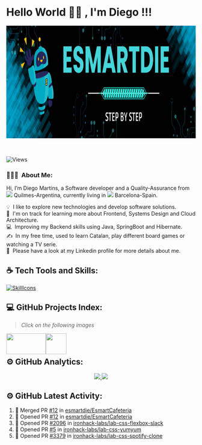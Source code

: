 # Hello World 👋👋 , I'm Diego !!! 


<p align="center">
  <img src="https://github.com/esmartdie/Multimedia/blob/main/IMAGES/MultimediaReadme/HelloVisitors.gif"  height="300px" width="900px" />
</p>

</br>

![Views](https://github-views.deno.dev/api/badge/esmartdie?label=Profile+visitors&style=classic&labelColor=orange)


### 👨🏻‍💻 &nbsp;About Me:

Hi, I’m Diego Martins, a Software developer and a Quality-Assurance from <img src="https://cdn.icon-icons.com/icons2/107/PNG/512/argentina_18266.png" width="13"/> Quilmes-Argentina, currently living in <img src="https://cdn.icon-icons.com/icons2/1531/PNG/512/3253482-flag-spain-icon_106784.png" width="13"/> Barcelona-Spain.

 💡 &nbsp;I like to explore new technologies and develop software solutions.\
 🌱 &nbsp;I'm on track for learning more about Frontend, Systems Design and Cloud Architecture.\
 💻 &nbsp;Improving my Backend skills using Java, SpringBoot and Hibernate.\
 ✍️  &nbsp;In my free time, used to learn Catalan, play different board games or watching a TV serie.\
 📄 &nbsp;Please have a look at my Linkedin profile for more details about me. 


## ☕ Tech Tools and Skills:

[![SkillIcons](https://skillicons.dev/icons?i=js,html,css,java,spring,py,cs,git,github,idea,mongodb,mysql,postgres,docker,postman,selenium,notion&perline=6 )](https://skillicons.dev)<br/>


## 💻 GitHub Projects Index:

> *Click on the following images*  

<p align="left">
   <a href="https://github.com/esmartdie/PowerBIProjects" target="blank">
    <img align="left" src="https://1000logos.net/wp-content/uploads/2022/08/Microsoft-Power-BI-Logo.png"  height="55px" width="105px" />
  </a>
</p>

<p align="left">
   <a href="https://github.com/esmartdie/JavaProyects" target="blank">
    <img align="left" src="https://skillicons.dev/icons?i=java&theme=light"  height="55px" width="55px" />
  </a>
</p>


 <br>
 <br>
 
## ⚙️  GitHub Analytics:

<p align="center">
<a href="https://github.com/esmartdie">
  <img height="160em" src="https://github-readme-stats-eight-theta.vercel.app/api?username=esmartdie&show_icons=true&theme=prussian&include_all_commits=true&count_private=true"/>
  <img height="160em" src="https://github-readme-stats-eight-theta.vercel.app/api/top-langs/?username=esmartdie&layout=compact&langs_count=8&theme=prussian"/>
</a>
</p>

## ⚙️  GitHub Latest Activity: 

<!--START_SECTION:activity-->
1. 🎉 Merged PR [#12](https://github.com/esmartdie/EsmartCafeteria/pull/12) in [esmartdie/EsmartCafeteria](https://github.com/esmartdie/EsmartCafeteria)
2. 💪 Opened PR [#12](https://github.com/esmartdie/EsmartCafeteria/pull/12) in [esmartdie/EsmartCafeteria](https://github.com/esmartdie/EsmartCafeteria)
3. 💪 Opened PR [#2096](https://github.com/ironhack-labs/lab-css-flexbox-slack/pull/2096) in [ironhack-labs/lab-css-flexbox-slack](https://github.com/ironhack-labs/lab-css-flexbox-slack)
4. 💪 Opened PR [#5](https://github.com/ironhack-labs/lab-css-yumyum/pull/5) in [ironhack-labs/lab-css-yumyum](https://github.com/ironhack-labs/lab-css-yumyum)
5. 💪 Opened PR [#3379](https://github.com/ironhack-labs/lab-css-spotify-clone/pull/3379) in [ironhack-labs/lab-css-spotify-clone](https://github.com/ironhack-labs/lab-css-spotify-clone)
<!--END_SECTION:activity-->
